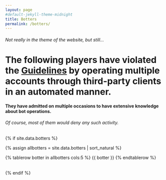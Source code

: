 ```yaml
---
layout: page
#default-jekyll-theme-midnight
title: Botters
permalink: /botters/
---
```


###### Not really in the theme of the website, but still...
# The following players have violated the [Guidelines](https://captain.tv/guidelines) by operating multiple accounts through third-party clients in an automated manner.
#### They have admitted on multiple occasions to have extensive knowledge about bot operations.
###### Of course, most of them would deny any such activity.

{% if site.data.botters %}

{% assign allbotters = site.data.botters | sort_natural %}

<table>
{% tablerow botter in allbotters cols:5 %}
  {{ botter }}
{% endtablerow %}
</table>

{% endif %}
